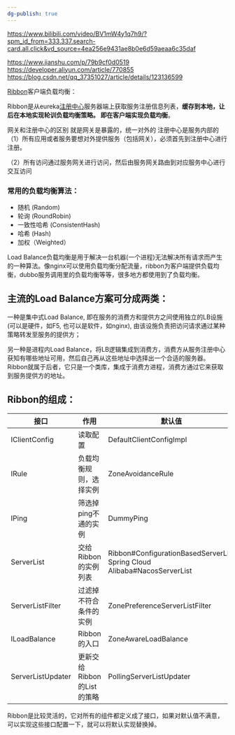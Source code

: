 ```yaml
---
dg-publish: true
---
```


https://www.bilibili.com/video/BV1mW4y1q7h9/?spm_id_from=333.337.search-card.all.click&vd_source=4ea256e9431ae8b0e6d59aeaa6c35daf

https://www.jianshu.com/p/79b9cf0d0519
https://developer.aliyun.com/article/770855
https://blog.csdn.net/qq_37351027/article/details/123136599

[Ribbon](https://so.csdn.net/so/search?q=Ribbon&spm=1001.2101.3001.7020)客户端负载均衡：

Ribbon是从eureka[注册中心](https://so.csdn.net/so/search?q=%E6%B3%A8%E5%86%8C%E4%B8%AD%E5%BF%83&spm=1001.2101.3001.7020)服务器端上获取服务注册信息列表，**缓存到本地，让后在本地实现轮训负载均衡策略。  即在客户端实现负载均衡**。

网关和注册中心的区别  就是网关是暴露的，统一对外的  注册中心是服务内部的
（1）所有应用或者服务要想对外提供服务（包括网关），必须首先到注册中心进行注册。

（2）所有访问通过服务网关进行访问，然后由服务网关路由到对应服务中心进行交互访问

### 常用的负载均衡算法：
-   随机 (Random)
-   轮询 (RoundRobin)
-   一致性哈希 (ConsistentHash)
-   哈希 (Hash)
-   加权（Weighted）

Load Balance负载均衡是用于解决一台机器(一个进程)无法解决所有请求而产生的一种算法。像nginx可以使用负载均衡分配流量，ribbon为客户端提供负载均衡，dubbo服务调用里的负载均衡等等，很多地方都使用到了负载均衡。

  
## 主流的Load Balance方案可分成两类：

一种是集中式Load Balance, 即在服务的消费方和提供方之间使用独立的LB设施(可以是硬件，如F5, 也可以是软件，如nginx), 由该设施负责把访问请求通过某种策略转发至服务的提供方；

另一种是进程内Load Balance，将LB逻辑集成到消费方，消费方从服务注册中心获知有哪些地址可用，然后自己再从这些地址中选择出一个合适的服务器。Ribbon就属于后者，它只是一个类库，集成于消费方进程，消费方通过它来获取到服务提供方的地址。

## Ribbon的组成：

| 接口 | 作用 | 默认值 |
| --- | --- | --- |
| IClientConfig | 读取配置 | DefaultClientConfigImpl |
| IRule | 负载均衡规则，选择实例 | ZoneAvoidanceRule |
| IPing | 筛选掉ping不通的实例 | DummyPing |
| ServerList | 交给Ribbon的实例列表 | Ribbon#ConfigurationBasedServerList Spring Cloud Alibaba#NacosServerList |
| ServerListFilter | 过滤掉不符合条件的实例 | ZonePreferenceServerListFilter |
| ILoadBalance | Ribbon的入口 | ZoneAwareLoadBalance |
| ServerListUpdater | 更新交给Ribbon的List的策略 | PollingServerListUpdater |

Ribbon是比较灵活的，它对所有的组件都定义成了接口，如果对默认值不满意，可以实现这些接口配置一下，就可以将默认实现替换掉。

